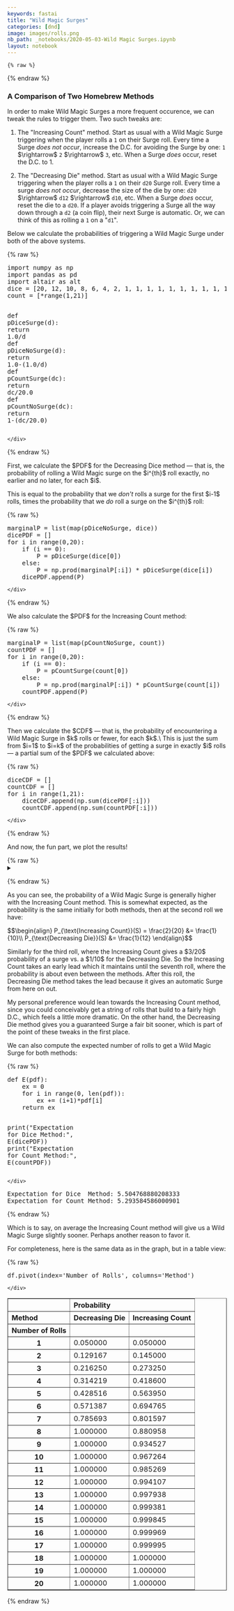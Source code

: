 ```yaml
---
keywords: fastai
title: "Wild Magic Surges"
categories: [dnd]
image: images/rolls.png
nb_path: _notebooks/2020-05-03-Wild Magic Surges.ipynb
layout: notebook
---
```


<!--
#################################################
### THIS FILE WAS AUTOGENERATED! DO NOT EDIT! ###
#################################################
# file to edit: _notebooks/2020-05-03-Wild Magic Surges.ipynb
-->

<div class="container" id="notebook-container">
        
    {% raw %}
    
<div class="cell border-box-sizing code_cell rendered">

</div>
    {% endraw %}

<div class="cell border-box-sizing text_cell rendered"><div class="inner_cell">
<div class="text_cell_render border-box-sizing rendered_html">
<h3 id="A-Comparison-of-Two-Homebrew-Methods">A Comparison of Two Homebrew Methods<a class="anchor-link" href="#A-Comparison-of-Two-Homebrew-Methods"> </a></h3><p>In order to make Wild Magic Surges a more frequent occurence, we can tweak the rules to trigger them. Two such tweaks are:</p>
<ol>
<li><p>The "Increasing Count" method. Start as usual with a Wild Magic Surge triggering when the player rolls a <code>1</code> on their Surge roll. Every time a Surge <em>does not occur</em>, increase the D.C. for avoiding the Surge by one: <code>1</code> $\rightarrow$ <code>2</code> $\rightarrow$ <code>3</code>, etc. When a Surge <em>does</em> occur, reset the D.C. to 1.</p>
</li>
<li><p>The "Decreasing Die" method. Start as usual with a Wild Magic Surge triggering when the player rolls a <code>1</code> on their <code>d20</code> Surge roll. Every time a surge <em>does not occur</em>, decrease the size of the die by one: <code>d20</code> $\rightarrow$ <code>d12</code> $\rightarrow$ <code>d10</code>, etc. When a Surge <em>does</em> occur, reset the die to a <code>d20</code>. If a player avoids triggering a Surge all the way down through a <code>d2</code> (a coin flip), their next Surge is automatic. Or, we can think of this as rolling a <code>1</code> on a "<code>d1</code>".</p>
</li>
</ol>
<p>Below we calculate the probabilities of triggering a Wild Magic Surge under both of the above systems.</p>

</div>
</div>
</div>
    {% raw %}
    
<div class="cell border-box-sizing code_cell rendered">
<div class="input">

<div class="inner_cell">
    <div class="input_area">
<div class=" highlight hl-ipython3"><pre><span></span><span class="kn">import</span> <span class="nn">numpy</span> <span class="k">as</span> <span class="nn">np</span>
<span class="kn">import</span> <span class="nn">pandas</span> <span class="k">as</span> <span class="nn">pd</span>
<span class="kn">import</span> <span class="nn">altair</span> <span class="k">as</span> <span class="nn">alt</span>
<span class="n">dice</span> <span class="o">=</span> <span class="p">[</span><span class="mi">20</span><span class="p">,</span> <span class="mi">12</span><span class="p">,</span> <span class="mi">10</span><span class="p">,</span> <span class="mi">8</span><span class="p">,</span> <span class="mi">6</span><span class="p">,</span> <span class="mi">4</span><span class="p">,</span> <span class="mi">2</span><span class="p">,</span> <span class="mi">1</span><span class="p">,</span> <span class="mi">1</span><span class="p">,</span> <span class="mi">1</span><span class="p">,</span> <span class="mi">1</span><span class="p">,</span> <span class="mi">1</span><span class="p">,</span> <span class="mi">1</span><span class="p">,</span> <span class="mi">1</span><span class="p">,</span> <span class="mi">1</span><span class="p">,</span> <span class="mi">1</span><span class="p">,</span> <span class="mi">1</span><span class="p">,</span> <span class="mi">1</span><span class="p">,</span> <span class="mi">1</span><span class="p">,</span> <span class="mi">1</span><span class="p">]</span>
<span class="n">count</span> <span class="o">=</span> <span class="p">[</span><span class="o">*</span><span class="nb">range</span><span class="p">(</span><span class="mi">1</span><span class="p">,</span><span class="mi">21</span><span class="p">)]</span>

<span class="k">def</span> <span class="nf">pDiceSurge</span><span class="p">(</span><span class="n">d</span><span class="p">):</span>
    <span class="k">return</span> <span class="mf">1.0</span><span class="o">/</span><span class="n">d</span>
<span class="k">def</span> <span class="nf">pDiceNoSurge</span><span class="p">(</span><span class="n">d</span><span class="p">):</span>
    <span class="k">return</span> <span class="mf">1.0</span><span class="o">-</span><span class="p">(</span><span class="mf">1.0</span><span class="o">/</span><span class="n">d</span><span class="p">)</span>
<span class="k">def</span> <span class="nf">pCountSurge</span><span class="p">(</span><span class="n">dc</span><span class="p">):</span>
    <span class="k">return</span> <span class="n">dc</span><span class="o">/</span><span class="mf">20.0</span>
<span class="k">def</span> <span class="nf">pCountNoSurge</span><span class="p">(</span><span class="n">dc</span><span class="p">):</span>
    <span class="k">return</span> <span class="mi">1</span><span class="o">-</span><span class="p">(</span><span class="n">dc</span><span class="o">/</span><span class="mf">20.0</span><span class="p">)</span>
</pre></div>

    </div>
</div>
</div>

</div>
    {% endraw %}

<div class="cell border-box-sizing text_cell rendered"><div class="inner_cell">
<div class="text_cell_render border-box-sizing rendered_html">
<p>First, we calculate the $PDF$ for the Decreasing Dice method &mdash; that is, the probability of rolling a Wild Magic surge on the $i^{th}$ roll exactly, no earlier and no later, for each $i$.</p>
<p>This is equal to the probability that we <em>don't</em> rolls a surge for the first $i-1$ rolls, times the probability that we <em>do</em> roll a surge on the $i^{th}$ roll:</p>

</div>
</div>
</div>
    {% raw %}
    
<div class="cell border-box-sizing code_cell rendered">
<div class="input">

<div class="inner_cell">
    <div class="input_area">
<div class=" highlight hl-ipython3"><pre><span></span><span class="n">marginalP</span> <span class="o">=</span> <span class="nb">list</span><span class="p">(</span><span class="nb">map</span><span class="p">(</span><span class="n">pDiceNoSurge</span><span class="p">,</span> <span class="n">dice</span><span class="p">))</span>
<span class="n">dicePDF</span> <span class="o">=</span> <span class="p">[]</span>
<span class="k">for</span> <span class="n">i</span> <span class="ow">in</span> <span class="nb">range</span><span class="p">(</span><span class="mi">0</span><span class="p">,</span><span class="mi">20</span><span class="p">):</span>
    <span class="k">if</span> <span class="p">(</span><span class="n">i</span> <span class="o">==</span> <span class="mi">0</span><span class="p">):</span>
        <span class="n">P</span> <span class="o">=</span> <span class="n">pDiceSurge</span><span class="p">(</span><span class="n">dice</span><span class="p">[</span><span class="mi">0</span><span class="p">])</span>
    <span class="k">else</span><span class="p">:</span>
        <span class="n">P</span> <span class="o">=</span> <span class="n">np</span><span class="o">.</span><span class="n">prod</span><span class="p">(</span><span class="n">marginalP</span><span class="p">[:</span><span class="n">i</span><span class="p">])</span> <span class="o">*</span> <span class="n">pDiceSurge</span><span class="p">(</span><span class="n">dice</span><span class="p">[</span><span class="n">i</span><span class="p">])</span>
    <span class="n">dicePDF</span><span class="o">.</span><span class="n">append</span><span class="p">(</span><span class="n">P</span><span class="p">)</span>
</pre></div>

    </div>
</div>
</div>

</div>
    {% endraw %}

<div class="cell border-box-sizing text_cell rendered"><div class="inner_cell">
<div class="text_cell_render border-box-sizing rendered_html">
<p>We also calculate the $PDF$ for the Increasing Count method:</p>

</div>
</div>
</div>
    {% raw %}
    
<div class="cell border-box-sizing code_cell rendered">
<div class="input">

<div class="inner_cell">
    <div class="input_area">
<div class=" highlight hl-ipython3"><pre><span></span><span class="n">marginalP</span> <span class="o">=</span> <span class="nb">list</span><span class="p">(</span><span class="nb">map</span><span class="p">(</span><span class="n">pCountNoSurge</span><span class="p">,</span> <span class="n">count</span><span class="p">))</span>
<span class="n">countPDF</span> <span class="o">=</span> <span class="p">[]</span>
<span class="k">for</span> <span class="n">i</span> <span class="ow">in</span> <span class="nb">range</span><span class="p">(</span><span class="mi">0</span><span class="p">,</span><span class="mi">20</span><span class="p">):</span>
    <span class="k">if</span> <span class="p">(</span><span class="n">i</span> <span class="o">==</span> <span class="mi">0</span><span class="p">):</span>
        <span class="n">P</span> <span class="o">=</span> <span class="n">pCountSurge</span><span class="p">(</span><span class="n">count</span><span class="p">[</span><span class="mi">0</span><span class="p">])</span>
    <span class="k">else</span><span class="p">:</span>
        <span class="n">P</span> <span class="o">=</span> <span class="n">np</span><span class="o">.</span><span class="n">prod</span><span class="p">(</span><span class="n">marginalP</span><span class="p">[:</span><span class="n">i</span><span class="p">])</span> <span class="o">*</span> <span class="n">pCountSurge</span><span class="p">(</span><span class="n">count</span><span class="p">[</span><span class="n">i</span><span class="p">])</span>
    <span class="n">countPDF</span><span class="o">.</span><span class="n">append</span><span class="p">(</span><span class="n">P</span><span class="p">)</span>
</pre></div>

    </div>
</div>
</div>

</div>
    {% endraw %}

<div class="cell border-box-sizing text_cell rendered"><div class="inner_cell">
<div class="text_cell_render border-box-sizing rendered_html">
<p>Then we calculate the $CDF$ &mdash; that is, the probability of encountering a Wild Magic Surge in $k$ rolls or fewer, for each $k$.\
This is just the sum from $i=1$ to $i=k$ of the probabilities of getting a surge in exactly $i$ rolls &mdash; a partial sum of the $PDF$ we calculated above:</p>

</div>
</div>
</div>
    {% raw %}
    
<div class="cell border-box-sizing code_cell rendered">
<div class="input">

<div class="inner_cell">
    <div class="input_area">
<div class=" highlight hl-ipython3"><pre><span></span><span class="n">diceCDF</span> <span class="o">=</span> <span class="p">[]</span>
<span class="n">countCDF</span> <span class="o">=</span> <span class="p">[]</span>
<span class="k">for</span> <span class="n">i</span> <span class="ow">in</span> <span class="nb">range</span><span class="p">(</span><span class="mi">1</span><span class="p">,</span><span class="mi">21</span><span class="p">):</span>
    <span class="n">diceCDF</span><span class="o">.</span><span class="n">append</span><span class="p">(</span><span class="n">np</span><span class="o">.</span><span class="n">sum</span><span class="p">(</span><span class="n">dicePDF</span><span class="p">[:</span><span class="n">i</span><span class="p">]))</span>
    <span class="n">countCDF</span><span class="o">.</span><span class="n">append</span><span class="p">(</span><span class="n">np</span><span class="o">.</span><span class="n">sum</span><span class="p">(</span><span class="n">countPDF</span><span class="p">[:</span><span class="n">i</span><span class="p">]))</span>
</pre></div>

    </div>
</div>
</div>

</div>
    {% endraw %}

<div class="cell border-box-sizing text_cell rendered"><div class="inner_cell">
<div class="text_cell_render border-box-sizing rendered_html">
<p>And now, the fun part, we plot the results!</p>

</div>
</div>
</div>
    {% raw %}
    
<div class="cell border-box-sizing code_cell rendered">
<details class="description">
      <summary class="btn btn-sm" data-open="Hide Code" data-close="Show Code"></summary>
        <p><div class="input">

<div class="inner_cell">
    <div class="input_area">
<div class=" highlight hl-ipython3"><pre><span></span><span class="c1">#collapse</span>
<span class="n">cData</span> <span class="o">=</span> <span class="p">[]</span>
<span class="n">pData</span> <span class="o">=</span> <span class="p">[]</span>
<span class="k">for</span> <span class="n">i</span> <span class="ow">in</span> <span class="nb">range</span><span class="p">(</span><span class="mi">0</span><span class="p">,</span> <span class="nb">len</span><span class="p">(</span><span class="n">diceCDF</span><span class="p">)):</span>
    <span class="n">cData</span><span class="o">.</span><span class="n">append</span><span class="p">([</span><span class="n">i</span><span class="o">+</span><span class="mi">1</span><span class="p">,</span> <span class="n">diceCDF</span><span class="p">[</span><span class="n">i</span><span class="p">],</span> <span class="s1">&#39;Decreasing Die&#39;</span><span class="p">])</span>
    <span class="n">cData</span><span class="o">.</span><span class="n">append</span><span class="p">([</span><span class="n">i</span><span class="o">+</span><span class="mi">1</span><span class="p">,</span> <span class="n">countCDF</span><span class="p">[</span><span class="n">i</span><span class="p">],</span> <span class="s1">&#39;Increasing Count&#39;</span><span class="p">])</span>
    <span class="n">pData</span><span class="o">.</span><span class="n">append</span><span class="p">([</span><span class="n">i</span><span class="o">+</span><span class="mi">1</span><span class="p">,</span> <span class="n">dicePDF</span><span class="p">[</span><span class="n">i</span><span class="p">],</span> <span class="s1">&#39;Decreasing Die&#39;</span><span class="p">])</span>
    <span class="n">pData</span><span class="o">.</span><span class="n">append</span><span class="p">([</span><span class="n">i</span><span class="o">+</span><span class="mi">1</span><span class="p">,</span> <span class="n">countPDF</span><span class="p">[</span><span class="n">i</span><span class="p">],</span> <span class="s1">&#39;Increasing Count&#39;</span><span class="p">])</span>

<span class="n">df</span> <span class="o">=</span> <span class="n">pd</span><span class="o">.</span><span class="n">DataFrame</span><span class="p">(</span><span class="n">cData</span><span class="p">,</span> <span class="n">columns</span><span class="o">=</span><span class="p">[</span><span class="s1">&#39;Number of Rolls&#39;</span><span class="p">,</span> <span class="s1">&#39;Probability&#39;</span><span class="p">,</span> <span class="s1">&#39;Method&#39;</span><span class="p">])</span>
<span class="n">df</span><span class="o">.</span><span class="n">reset_index</span><span class="p">()</span>

<span class="c1"># Create a selection that chooses the nearest point &amp; selects based on x-value</span>
<span class="n">nearest</span> <span class="o">=</span> <span class="n">alt</span><span class="o">.</span><span class="n">selection</span><span class="p">(</span><span class="nb">type</span><span class="o">=</span><span class="s1">&#39;single&#39;</span><span class="p">,</span> <span class="n">nearest</span><span class="o">=</span><span class="kc">True</span><span class="p">,</span> <span class="n">on</span><span class="o">=</span><span class="s1">&#39;mouseover&#39;</span><span class="p">,</span>
                        <span class="n">fields</span><span class="o">=</span><span class="p">[</span><span class="s1">&#39;Number of Rolls&#39;</span><span class="p">],</span> <span class="n">empty</span><span class="o">=</span><span class="s1">&#39;none&#39;</span><span class="p">)</span>

<span class="n">points</span> <span class="o">=</span> <span class="n">alt</span><span class="o">.</span><span class="n">Chart</span><span class="p">(</span><span class="n">df</span><span class="p">)</span><span class="o">.</span><span class="n">mark_circle</span><span class="p">()</span><span class="o">.</span><span class="n">encode</span><span class="p">(</span>
    <span class="n">x</span><span class="o">=</span><span class="s1">&#39;Number of Rolls:O&#39;</span><span class="p">,</span>
    <span class="n">y</span><span class="o">=</span><span class="n">alt</span><span class="o">.</span><span class="n">Y</span><span class="p">(</span><span class="s1">&#39;Probability&#39;</span><span class="p">,</span> <span class="n">title</span><span class="o">=</span><span class="s1">&#39;Probability of a Surge&#39;</span><span class="p">),</span>
    <span class="n">color</span><span class="o">=</span><span class="s1">&#39;Method&#39;</span><span class="p">,</span>
    <span class="n">opacity</span><span class="o">=</span><span class="n">alt</span><span class="o">.</span><span class="n">condition</span><span class="p">(</span><span class="n">nearest</span><span class="p">,</span> <span class="n">alt</span><span class="o">.</span><span class="n">value</span><span class="p">(</span><span class="mi">1</span><span class="p">),</span> <span class="n">alt</span><span class="o">.</span><span class="n">value</span><span class="p">(</span><span class="o">.</span><span class="mi">6</span><span class="p">))</span>
<span class="p">)</span>

<span class="c1"># Transparent selectors across the chart. This is what tells us</span>
<span class="c1"># the x-value of the cursor</span>
<span class="n">selectors</span> <span class="o">=</span> <span class="n">alt</span><span class="o">.</span><span class="n">Chart</span><span class="p">(</span><span class="n">df</span><span class="p">)</span><span class="o">.</span><span class="n">mark_point</span><span class="p">()</span><span class="o">.</span><span class="n">encode</span><span class="p">(</span>
    <span class="n">x</span><span class="o">=</span><span class="s1">&#39;Number of Rolls:O&#39;</span><span class="p">,</span>
    <span class="n">opacity</span><span class="o">=</span><span class="n">alt</span><span class="o">.</span><span class="n">value</span><span class="p">(</span><span class="mi">0</span><span class="p">),</span>
<span class="p">)</span><span class="o">.</span><span class="n">add_selection</span><span class="p">(</span>
    <span class="n">nearest</span>
<span class="p">)</span>

<span class="c1"># Draw text labels near the points, and highlight based on selection</span>
<span class="n">text</span> <span class="o">=</span> <span class="n">points</span><span class="o">.</span><span class="n">mark_text</span><span class="p">(</span><span class="n">align</span><span class="o">=</span><span class="s1">&#39;left&#39;</span><span class="p">,</span> <span class="n">dx</span><span class="o">=</span><span class="mi">5</span><span class="p">,</span> <span class="n">dy</span><span class="o">=-</span><span class="mi">5</span><span class="p">)</span><span class="o">.</span><span class="n">encode</span><span class="p">(</span>
    <span class="n">text</span><span class="o">=</span><span class="n">alt</span><span class="o">.</span><span class="n">condition</span><span class="p">(</span><span class="n">nearest</span><span class="p">,</span> <span class="s1">&#39;Probability:Q&#39;</span><span class="p">,</span><span class="n">alt</span><span class="o">.</span><span class="n">value</span><span class="p">(</span><span class="s1">&#39; &#39;</span><span class="p">))</span>
<span class="p">)</span>

<span class="c1"># Draw a rule at the location of the selection</span>
<span class="n">rules</span> <span class="o">=</span> <span class="n">alt</span><span class="o">.</span><span class="n">Chart</span><span class="p">(</span><span class="n">df</span><span class="p">)</span><span class="o">.</span><span class="n">mark_rule</span><span class="p">(</span><span class="n">color</span><span class="o">=</span><span class="s1">&#39;gray&#39;</span><span class="p">)</span><span class="o">.</span><span class="n">encode</span><span class="p">(</span>
    <span class="n">x</span><span class="o">=</span><span class="s1">&#39;Number of Rolls:O&#39;</span><span class="p">,</span>
<span class="p">)</span><span class="o">.</span><span class="n">transform_filter</span><span class="p">(</span>
    <span class="n">nearest</span>
<span class="p">)</span>

<span class="c1"># Put the five layers into a chart and bind the data</span>
<span class="n">alt</span><span class="o">.</span><span class="n">layer</span><span class="p">(</span>
    <span class="n">selectors</span><span class="p">,</span> <span class="n">points</span><span class="p">,</span> <span class="n">rules</span><span class="p">,</span> <span class="n">text</span>
<span class="p">)</span><span class="o">.</span><span class="n">properties</span><span class="p">(</span>
    <span class="n">width</span><span class="o">=</span><span class="mi">600</span><span class="p">,</span> <span class="n">height</span><span class="o">=</span><span class="mi">300</span>
<span class="p">)</span>
</pre></div>

    </div>
</div>
</div>
</p>
    </details>
<div class="output_wrapper">
<div class="output">

<div class="output_area">


<div class="output_html rendered_html output_subarea output_execute_result">

<div id="altair-viz-29ea6b60a555442ab8e119cb06a27c0b"></div>
<script type="text/javascript">
  (function(spec, embedOpt){
    let outputDiv = document.currentScript.previousElementSibling;
    if (outputDiv.id !== "altair-viz-29ea6b60a555442ab8e119cb06a27c0b") {
      outputDiv = document.getElementById("altair-viz-29ea6b60a555442ab8e119cb06a27c0b");
    }
    const paths = {
      "vega": "https://cdn.jsdelivr.net/npm//vega@5?noext",
      "vega-lib": "https://cdn.jsdelivr.net/npm//vega-lib?noext",
      "vega-lite": "https://cdn.jsdelivr.net/npm//vega-lite@4.8.1?noext",
      "vega-embed": "https://cdn.jsdelivr.net/npm//vega-embed@6?noext",
    };

    function loadScript(lib) {
      return new Promise(function(resolve, reject) {
        var s = document.createElement('script');
        s.src = paths[lib];
        s.async = true;
        s.onload = () => resolve(paths[lib]);
        s.onerror = () => reject(`Error loading script: ${paths[lib]}`);
        document.getElementsByTagName("head")[0].appendChild(s);
      });
    }

    function showError(err) {
      outputDiv.innerHTML = `<div class="error" style="color:red;">${err}</div>`;
      throw err;
    }

    function displayChart(vegaEmbed) {
      vegaEmbed(outputDiv, spec, embedOpt)
        .catch(err => showError(`Javascript Error: ${err.message}<br>This usually means there's a typo in your chart specification. See the javascript console for the full traceback.`));
    }

    if(typeof define === "function" && define.amd) {
      requirejs.config({paths});
      require(["vega-embed"], displayChart, err => showError(`Error loading script: ${err.message}`));
    } else if (typeof vegaEmbed === "function") {
      displayChart(vegaEmbed);
    } else {
      loadScript("vega")
        .then(() => loadScript("vega-lite"))
        .then(() => loadScript("vega-embed"))
        .catch(showError)
        .then(() => displayChart(vegaEmbed));
    }
  })({"config": {"view": {"continuousWidth": 400, "continuousHeight": 300}}, "layer": [{"mark": "point", "encoding": {"opacity": {"value": 0}, "x": {"type": "ordinal", "field": "Number of Rolls"}}, "selection": {"selector008": {"type": "single", "nearest": true, "on": "mouseover", "fields": ["Number of Rolls"], "empty": "none"}}}, {"mark": "circle", "encoding": {"color": {"type": "nominal", "field": "Method"}, "opacity": {"condition": {"value": 1, "selection": "selector008"}, "value": 0.6}, "x": {"type": "ordinal", "field": "Number of Rolls"}, "y": {"type": "quantitative", "field": "Probability", "title": "Probability of a Surge"}}}, {"mark": {"type": "rule", "color": "gray"}, "encoding": {"x": {"type": "ordinal", "field": "Number of Rolls"}}, "transform": [{"filter": {"selection": "selector008"}}]}, {"mark": {"type": "text", "align": "left", "dx": 5, "dy": -5}, "encoding": {"color": {"type": "nominal", "field": "Method"}, "opacity": {"condition": {"value": 1, "selection": "selector008"}, "value": 0.6}, "text": {"condition": {"type": "quantitative", "field": "Probability", "selection": "selector008"}, "value": " "}, "x": {"type": "ordinal", "field": "Number of Rolls"}, "y": {"type": "quantitative", "field": "Probability", "title": "Probability of a Surge"}}}], "data": {"name": "data-7b09d4d0fad293183e3d0139dd369ac7"}, "height": 300, "width": 600, "$schema": "https://vega.github.io/schema/vega-lite/v4.8.1.json", "datasets": {"data-7b09d4d0fad293183e3d0139dd369ac7": [{"Number of Rolls": 1, "Probability": 0.05, "Method": "Decreasing Die"}, {"Number of Rolls": 1, "Probability": 0.05, "Method": "Increasing Count"}, {"Number of Rolls": 2, "Probability": 0.12916666666666665, "Method": "Decreasing Die"}, {"Number of Rolls": 2, "Probability": 0.14500000000000002, "Method": "Increasing Count"}, {"Number of Rolls": 3, "Probability": 0.21625, "Method": "Decreasing Die"}, {"Number of Rolls": 3, "Probability": 0.27325, "Method": "Increasing Count"}, {"Number of Rolls": 4, "Probability": 0.31421875, "Method": "Decreasing Die"}, {"Number of Rolls": 4, "Probability": 0.41859999999999997, "Method": "Increasing Count"}, {"Number of Rolls": 5, "Probability": 0.42851562499999996, "Method": "Decreasing Die"}, {"Number of Rolls": 5, "Probability": 0.56395, "Method": "Increasing Count"}, {"Number of Rolls": 6, "Probability": 0.5713867187499999, "Method": "Decreasing Die"}, {"Number of Rolls": 6, "Probability": 0.694765, "Method": "Increasing Count"}, {"Number of Rolls": 7, "Probability": 0.785693359375, "Method": "Decreasing Die"}, {"Number of Rolls": 7, "Probability": 0.8015972499999999, "Method": "Increasing Count"}, {"Number of Rolls": 8, "Probability": 1.0, "Method": "Decreasing Die"}, {"Number of Rolls": 8, "Probability": 0.88095835, "Method": "Increasing Count"}, {"Number of Rolls": 9, "Probability": 1.0, "Method": "Decreasing Die"}, {"Number of Rolls": 9, "Probability": 0.9345270925, "Method": "Increasing Count"}, {"Number of Rolls": 10, "Probability": 1.0, "Method": "Decreasing Die"}, {"Number of Rolls": 10, "Probability": 0.96726354625, "Method": "Increasing Count"}, {"Number of Rolls": 11, "Probability": 1.0, "Method": "Decreasing Die"}, {"Number of Rolls": 11, "Probability": 0.9852685958125, "Method": "Increasing Count"}, {"Number of Rolls": 12, "Probability": 1.0, "Method": "Decreasing Die"}, {"Number of Rolls": 12, "Probability": 0.994107438325, "Method": "Increasing Count"}, {"Number of Rolls": 13, "Probability": 1.0, "Method": "Decreasing Die"}, {"Number of Rolls": 13, "Probability": 0.99793760341375, "Method": "Increasing Count"}, {"Number of Rolls": 14, "Probability": 1.0, "Method": "Decreasing Die"}, {"Number of Rolls": 14, "Probability": 0.999381281024125, "Method": "Increasing Count"}, {"Number of Rolls": 15, "Probability": 1.0, "Method": "Decreasing Die"}, {"Number of Rolls": 15, "Probability": 0.9998453202560313, "Method": "Increasing Count"}, {"Number of Rolls": 16, "Probability": 1.0, "Method": "Decreasing Die"}, {"Number of Rolls": 16, "Probability": 0.9999690640512062, "Method": "Increasing Count"}, {"Number of Rolls": 17, "Probability": 1.0, "Method": "Decreasing Die"}, {"Number of Rolls": 17, "Probability": 0.9999953596076809, "Method": "Increasing Count"}, {"Number of Rolls": 18, "Probability": 1.0, "Method": "Decreasing Die"}, {"Number of Rolls": 18, "Probability": 0.9999995359607681, "Method": "Increasing Count"}, {"Number of Rolls": 19, "Probability": 1.0, "Method": "Decreasing Die"}, {"Number of Rolls": 19, "Probability": 0.9999999767980384, "Method": "Increasing Count"}, {"Number of Rolls": 20, "Probability": 1.0, "Method": "Decreasing Die"}, {"Number of Rolls": 20, "Probability": 1.0, "Method": "Increasing Count"}]}}, {"mode": "vega-lite"});
</script>
</div>

</div>

</div>
</div>

</div>
    {% endraw %}

<div class="cell border-box-sizing text_cell rendered"><div class="inner_cell">
<div class="text_cell_render border-box-sizing rendered_html">
<p>As you can see, the probability of a Wild Magic Surge is generally higher with the Increasing Count method. This is somewhat expected, as the probability is the same initially for both methods, then at the second roll we have:</p>
$$\begin{align}
P_{\text{Increasing Count}}(S) = \frac{2}{20} &amp;= \frac{1}{10}\\
P_{\text{Decreasing Die}}(S) &amp;= \frac{1}{12}
\end{align}$$<p>Similarly for the third roll, where the Increasing Count gives a $3/20$ probability of a surge vs. a $1/10$ for the Decreasing Die. So the Increasing Count takes an early lead which it maintains until the seventh roll, where the probability is about even between the methods. After this roll, the Decreasing Die method takes the lead because it gives an automatic Surge from here on out.</p>
<p>My personal preference would lean towards the Increasing Count method, since you could conceivably get a string of rolls that build to a fairly high D.C., which feels a little more dramatic. On the other hand, the Decreasing Die method gives you a guaranteed Surge a fair bit sooner, which is part of the point of these tweaks in the first place.</p>

</div>
</div>
</div>
<div class="cell border-box-sizing text_cell rendered"><div class="inner_cell">
<div class="text_cell_render border-box-sizing rendered_html">
<p>We can also compute the expected number of rolls to get a Wild Magic Surge for both methods:</p>

</div>
</div>
</div>
    {% raw %}
    
<div class="cell border-box-sizing code_cell rendered">
<div class="input">

<div class="inner_cell">
    <div class="input_area">
<div class=" highlight hl-ipython3"><pre><span></span><span class="k">def</span> <span class="nf">E</span><span class="p">(</span><span class="n">pdf</span><span class="p">):</span>
    <span class="n">ex</span> <span class="o">=</span> <span class="mi">0</span>
    <span class="k">for</span> <span class="n">i</span> <span class="ow">in</span> <span class="nb">range</span><span class="p">(</span><span class="mi">0</span><span class="p">,</span> <span class="nb">len</span><span class="p">(</span><span class="n">pdf</span><span class="p">)):</span>
        <span class="n">ex</span> <span class="o">+=</span> <span class="p">(</span><span class="n">i</span><span class="o">+</span><span class="mi">1</span><span class="p">)</span><span class="o">*</span><span class="n">pdf</span><span class="p">[</span><span class="n">i</span><span class="p">]</span>
    <span class="k">return</span> <span class="n">ex</span>

<span class="nb">print</span><span class="p">(</span><span class="s2">&quot;Expectation for Dice  Method:&quot;</span><span class="p">,</span> <span class="n">E</span><span class="p">(</span><span class="n">dicePDF</span><span class="p">))</span>
<span class="nb">print</span><span class="p">(</span><span class="s2">&quot;Expectation for Count Method:&quot;</span><span class="p">,</span> <span class="n">E</span><span class="p">(</span><span class="n">countPDF</span><span class="p">))</span>
</pre></div>

    </div>
</div>
</div>

<div class="output_wrapper">
<div class="output">

<div class="output_area">

<div class="output_subarea output_stream output_stdout output_text">
<pre>Expectation for Dice  Method: 5.504768880208333
Expectation for Count Method: 5.293584586000901
</pre>
</div>
</div>

</div>
</div>

</div>
    {% endraw %}

<div class="cell border-box-sizing text_cell rendered"><div class="inner_cell">
<div class="text_cell_render border-box-sizing rendered_html">
<p>Which is to say, on average the Increasing Count method will give us a Wild Magic Surge slightly sooner. Perhaps another reason to favor it.</p>
<p>For completeness, here is the same data as in the graph, but in a table view:</p>

</div>
</div>
</div>
    {% raw %}
    
<div class="cell border-box-sizing code_cell rendered">
<div class="input">

<div class="inner_cell">
    <div class="input_area">
<div class=" highlight hl-ipython3"><pre><span></span><span class="n">df</span><span class="o">.</span><span class="n">pivot</span><span class="p">(</span><span class="n">index</span><span class="o">=</span><span class="s1">&#39;Number of Rolls&#39;</span><span class="p">,</span> <span class="n">columns</span><span class="o">=</span><span class="s1">&#39;Method&#39;</span><span class="p">)</span>
</pre></div>

    </div>
</div>
</div>

<div class="output_wrapper">
<div class="output">

<div class="output_area">


<div class="output_html rendered_html output_subarea output_execute_result">
<div>
<style scoped>
    .dataframe tbody tr th:only-of-type {
        vertical-align: middle;
    }

    .dataframe tbody tr th {
        vertical-align: top;
    }

    .dataframe thead tr th {
        text-align: left;
    }

    .dataframe thead tr:last-of-type th {
        text-align: right;
    }
</style>
<table border="1" class="dataframe">
  <thead>
    <tr>
      <th></th>
      <th colspan="2" halign="left">Probability</th>
    </tr>
    <tr>
      <th>Method</th>
      <th>Decreasing Die</th>
      <th>Increasing Count</th>
    </tr>
    <tr>
      <th>Number of Rolls</th>
      <th></th>
      <th></th>
    </tr>
  </thead>
  <tbody>
    <tr>
      <th>1</th>
      <td>0.050000</td>
      <td>0.050000</td>
    </tr>
    <tr>
      <th>2</th>
      <td>0.129167</td>
      <td>0.145000</td>
    </tr>
    <tr>
      <th>3</th>
      <td>0.216250</td>
      <td>0.273250</td>
    </tr>
    <tr>
      <th>4</th>
      <td>0.314219</td>
      <td>0.418600</td>
    </tr>
    <tr>
      <th>5</th>
      <td>0.428516</td>
      <td>0.563950</td>
    </tr>
    <tr>
      <th>6</th>
      <td>0.571387</td>
      <td>0.694765</td>
    </tr>
    <tr>
      <th>7</th>
      <td>0.785693</td>
      <td>0.801597</td>
    </tr>
    <tr>
      <th>8</th>
      <td>1.000000</td>
      <td>0.880958</td>
    </tr>
    <tr>
      <th>9</th>
      <td>1.000000</td>
      <td>0.934527</td>
    </tr>
    <tr>
      <th>10</th>
      <td>1.000000</td>
      <td>0.967264</td>
    </tr>
    <tr>
      <th>11</th>
      <td>1.000000</td>
      <td>0.985269</td>
    </tr>
    <tr>
      <th>12</th>
      <td>1.000000</td>
      <td>0.994107</td>
    </tr>
    <tr>
      <th>13</th>
      <td>1.000000</td>
      <td>0.997938</td>
    </tr>
    <tr>
      <th>14</th>
      <td>1.000000</td>
      <td>0.999381</td>
    </tr>
    <tr>
      <th>15</th>
      <td>1.000000</td>
      <td>0.999845</td>
    </tr>
    <tr>
      <th>16</th>
      <td>1.000000</td>
      <td>0.999969</td>
    </tr>
    <tr>
      <th>17</th>
      <td>1.000000</td>
      <td>0.999995</td>
    </tr>
    <tr>
      <th>18</th>
      <td>1.000000</td>
      <td>1.000000</td>
    </tr>
    <tr>
      <th>19</th>
      <td>1.000000</td>
      <td>1.000000</td>
    </tr>
    <tr>
      <th>20</th>
      <td>1.000000</td>
      <td>1.000000</td>
    </tr>
  </tbody>
</table>
</div>
</div>

</div>

</div>
</div>

</div>
    {% endraw %}

</div>
 

